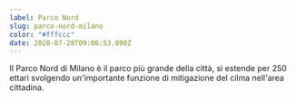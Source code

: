 ```yaml
---
label: Parco Nord
slug: parco-nord-milano
color: "#fffccc"
date: 2020-07-28T09:06:53.090Z
---
```

Il Parco Nord di Milano è il parco più grande della città, si estende per 250 ettari svolgendo un'importante funzione di mitigazione del cilma nell'area cittadina.